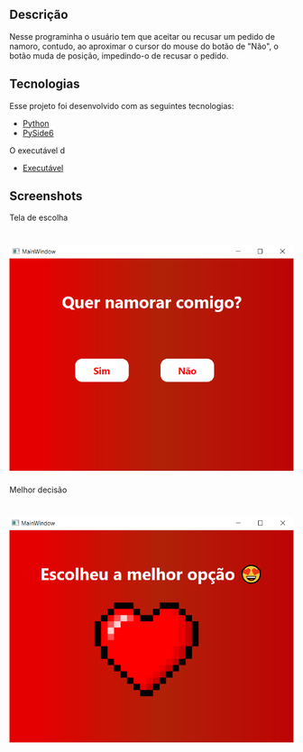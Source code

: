 ## Descrição

Nesse programinha o usuário tem que aceitar ou recusar um pedido de namoro, contudo, ao aproximar o cursor do mouse do botão de "Não", o botão muda de posição, impedindo-o de recusar o pedido. 
## Tecnologias

Esse projeto foi desenvolvido com as seguintes tecnologias:

- [Python](https://python.org/)
- [PySide6](https://www.qt.io/qt-for-python)

O executável d
- [Executável](https://www.mediafire.com/file/qywp04xirqk3vt8/Instalador_Pedido.exe/file)



## Screenshots

Tela de escolha
<h1 align="center">
    <img alt="" title="#delicinha" src="https://github.com/carlosamuel8/pedido/blob/main/github/tela1.png"/>
</h1>

Melhor decisão
<h1 align="center">
    <img alt="" title="#delicinha" src="https://github.com/carlosamuel8/pedido/blob/main/github/tela2.png"/>
</h1>

